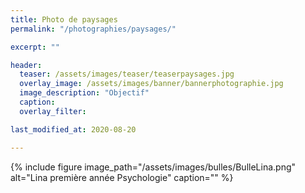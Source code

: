 ```yaml
---
title: Photo de paysages
permalink: "/photographies/paysages/"

excerpt: ""

header:
  teaser: /assets/images/teaser/teaserpaysages.jpg
  overlay_image: /assets/images/banner/bannerphotographie.jpg
  image_description: "Objectif"
  caption: 
  overlay_filter: 

last_modified_at: 2020-08-20

---
```


{% include figure image_path="/assets/images/bulles/BulleLina.png" alt="Lina première année Psychologie" caption="" %}





